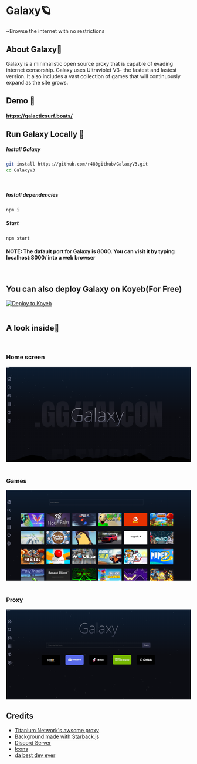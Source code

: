 # Galaxy🪐

~Browse the internet with no restrictions

## About Galaxy📑

Galaxy is a minimalistic open source proxy that is capable of evading internet censorship. Galaxy uses Ultraviolet V3- the fastest and lastest version. It also includes a vast collection of games that will continuously expand as the site grows. 

## Demo 🏴󠁺󠁡󠁦󠁳󠁿

#### https://galacticsurf.boats/

## Run Galaxy Locally 🚀

##### Install Galaxy
```bash
git install https://github.com/r480github/GalaxyV3.git
cd GalaxyV3
```


<br>

##### Install dependencies

```bash
npm i  
```

##### Start

```bash
npm start
```
#### NOTE: The dafault port for Galaxy is 8000. You can visit it by typing localhost:8000/ into a web browser
<br>
    
## You can also deploy Galaxy on Koyeb(For Free)
[![Deploy to Koyeb](https://camo.githubusercontent.com/86721113f7f1649ceda6caf7ee264dbe44ce51f3f963c97c0d023de58f30d0f8/68747470733a2f2f62696e6261736862616e616e612e6769746875622e696f2f6465706c6f792d627574746f6e732f627574746f6e732f72656d6164652f6b6f7965622e737667)](https://app.koyeb.com/deploy?name=galaxyv3&type=git&repository=r480github%2FGalaxyV3&branch=master&builder=buildpack&regions=was&env%5B%5D=&ports=8000%3Bhttp%3B%2F)
<br>
<br>

## A look inside👀

<br>

### Home screen

![Home](img/home.png)

#

### Games

![Games](img/game.png)

#

### Proxy

![Proxy](img/proxy.png)

## Credits

- [Titanium Network's awsome proxy](https://github.com/titaniumnetwork-dev/Ultraviolet)
- [Background made with Starback.js](https://github.com/zuramai/starback.js)
- [Discord Server](https://discord.com/invite/6wQTrrfNcr)
- [Icons](https://github.com/ionic-team/ionicons)
- [da best dev ever](https://github.com/r480github)
